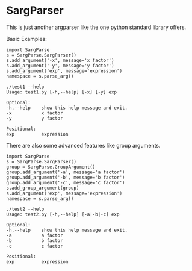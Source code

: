 SargParser
====

This is just another argparser like the one python standard library offers.

Basic Examples:

    import SargParse
    s = SargParse.SargParser()
    s.add_argument('-x', message='x factor')
    s.add_argument('-y', message='y factor')
    s.add_argument('exp', message='expression')
    namespace = s.parse_arg()
    
    ./test1 --help
    Usage: test1.py [-h,--help] [-x] [-y] exp

    Optional:
    -h,--help    show this help message and exit.
    -x           x factor
    -y           y factor
    
    Positional:
    exp          expression

There are also some advanced features like group arguments.

    import SargParse
    s = SargParse.SargParser()
    group = SargParse.GroupArgument()
    group.add_argument('-a', message='a factor')
    group.add_argument('-b', message='b factor')
    group.add_argument('-c', message='c factor')
    s.add_group_argument(group)
    s.add_argument('exp', message='expression')
    namespace = s.parse_arg()
    
    ./test2 --help
    Usage: test2.py [-h,--help] [-a|-b|-c] exp

    Optional:
    -h,--help    show this help message and exit.
    -a           a factor
    -b           b factor
    -c           c factor
    
    Positional:
    exp          expression
    
    
    
    

